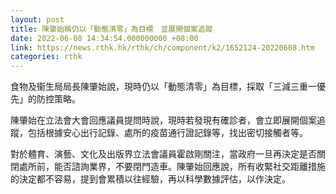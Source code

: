 ```yaml
---
layout: post
title: 陳肇始稱仍以「動態清零」為目標　並展開個案追蹤
date: 2022-06-08 14:34:54.000000000 +08:00
link: https://news.rthk.hk/rthk/ch/component/k2/1652124-20220608.htm
categories: rthk
---
```


食物及衞生局局長陳肇始說，現時仍以「動態清零」為目標，採取「三減三重一優先」的防控策略。

陳肇始在立法會大會回應議員提問時說，現時若發現有確診者，會立即展開個案追蹤，包括根據安心出行記錄、處所的疫苗通行證記錄等，找出密切接觸者等。

對於體育、演藝、文化及出版界立法會議員霍啟剛關注，當政府一旦再決定是否關閉處所前，能否諮詢業界，不要閉門造車。陳肇始回應說，所有收緊社交距離措施的決定都不容易，提到會累積以往經驗，再以科學數據評估，以作決定。

